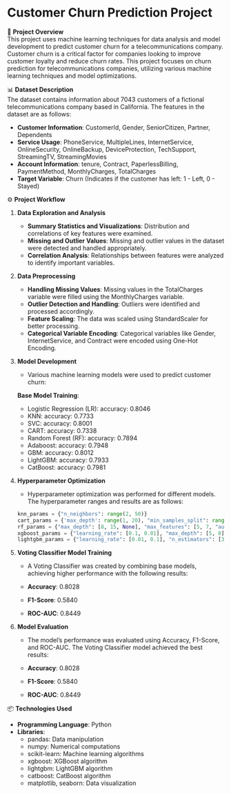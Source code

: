 # Customer Churn Prediction Project

📄 **Project Overview**  
This project uses machine learning techniques for data analysis and model development to predict customer churn for a telecommunications company. Customer churn is a critical factor for companies looking to improve customer loyalty and reduce churn rates. This project focuses on churn prediction for telecommunications companies, utilizing various machine learning techniques and model optimizations.

📊 **Dataset Description**  
The dataset contains information about 7043 customers of a fictional telecommunications company based in California. The features in the dataset are as follows:

- **Customer Information**: CustomerId, Gender, SeniorCitizen, Partner, Dependents
- **Service Usage**: PhoneService, MultipleLines, InternetService, OnlineSecurity, OnlineBackup, DeviceProtection, TechSupport, StreamingTV, StreamingMovies
- **Account Information**: tenure, Contract, PaperlessBilling, PaymentMethod, MonthlyCharges, TotalCharges
- **Target Variable**: Churn (Indicates if the customer has left: 1 - Left, 0 - Stayed)

⚙️ **Project Workflow**

1. **Data Exploration and Analysis**
   - **Summary Statistics and Visualizations**: Distribution and correlations of key features were examined.
   - **Missing and Outlier Values**: Missing and outlier values in the dataset were detected and handled appropriately.
   - **Correlation Analysis**: Relationships between features were analyzed to identify important variables.

2. **Data Preprocessing**
   - **Handling Missing Values**: Missing values in the TotalCharges variable were filled using the MonthlyCharges variable.
   - **Outlier Detection and Handling**: Outliers were identified and processed accordingly.
   - **Feature Scaling**: The data was scaled using StandardScaler for better processing.
   - **Categorical Variable Encoding**: Categorical variables like Gender, InternetService, and Contract were encoded using One-Hot Encoding.

3. **Model Development**
   - Various machine learning models were used to predict customer churn:
   
   **Base Model Training**:
   - Logistic Regression (LR): accuracy: 0.8046
   - KNN: accuracy: 0.7733
   - SVC: accuracy: 0.8001
   - CART: accuracy: 0.7338
   - Random Forest (RF): accuracy: 0.7894
   - Adaboost: accuracy: 0.7948
   - GBM: accuracy: 0.8012
   - LightGBM: accuracy: 0.7933
   - CatBoost: accuracy: 0.7981

4. **Hyperparameter Optimization**
   - Hyperparameter optimization was performed for different models. The hyperparameter ranges and results are as follows:

   ```python
   knn_params = {"n_neighbors": range(2, 50)}
   cart_params = {'max_depth': range(1, 20), "min_samples_split": range(2, 30)}
   rf_params = {"max_depth": [8, 15, None], "max_features": [5, 7, "auto"], "min_samples_split": [15, 20], "n_estimators": [200, 300]}
   xgboost_params = {"learning_rate": [0.1, 0.01], "max_depth": [5, 8], "n_estimators": [100, 200]}
   lightgbm_params = {"learning_rate": [0.01, 0.1], "n_estimators": [300, 500]}

5. **Voting Classifier Model Training**
   - A Voting Classifier was created by combining base models, achieving higher performance with the following results:
   
   - **Accuracy**: 0.8028
   - **F1-Score**: 0.5840
   - **ROC-AUC**: 0.8449

6. **Model Evaluation**
   - The model’s performance was evaluated using Accuracy, F1-Score, and ROC-AUC. The Voting Classifier model achieved the best results:
   
   - **Accuracy**: 0.8028
   - **F1-Score**: 0.5840
   - **ROC-AUC**: 0.8449

📦 **Technologies Used**  
- **Programming Language**: Python  
- **Libraries**:
  - pandas: Data manipulation
  - numpy: Numerical computations
  - scikit-learn: Machine learning algorithms
  - xgboost: XGBoost algorithm
  - lightgbm: LightGBM algorithm
  - catboost: CatBoost algorithm
  - matplotlib, seaborn: Data visualization

